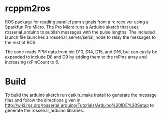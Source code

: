 # rcppm2ros
ROS package for reading parallel ppm signals from a rc receiver using a Sparkfun Pro Micro.
The Pro Micro runs a Arduino sketch that uses rosserial_arduino to publish messages with the pulse lengths.
The included launch file launches a rosserial_server/serial_node to relay the messages to the rest of ROS.

The code reads PPM data from pin D10, D14, D15, and D16, but can easily be expanded to include D8 and D9 by adding them to the rxPins array and increasing rxPinCount to 6.  

# Build
To build the arduino sketch run catkin_make install to generate the message files and follow the directions given in http://wiki.ros.org/rosserial_arduino/Tutorials/Arduino%20IDE%20Setup to generate the rosserial_arduino libraries.
